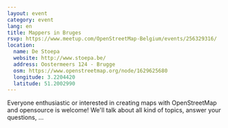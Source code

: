 ```yaml
---
layout: event
category: event
lang: en
title: Mappers in Bruges
rsvp: https://www.meetup.com/OpenStreetMap-Belgium/events/256329316/
location:
  name: De Stoepa
  website: http://www.stoepa.be/
  address: Oostermeers 124 - Brugge
  osm: https://www.openstreetmap.org/node/1629625680
  longitude: 3.2204420
  latitude: 51.2002990
---
```


Everyone enthusiastic or interested in creating maps with OpenStreetMap and opensource is welcome! We'll talk about all kind of topics, answer your questions, ...
